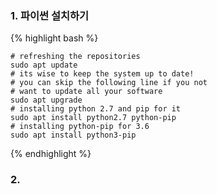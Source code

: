 ### 1. 파이썬 설치하기

{% highlight bash %}

```
# refreshing the repositories
sudo apt update
# its wise to keep the system up to date!
# you can skip the following line if you not
# want to update all your software
sudo apt upgrade
# installing python 2.7 and pip for it
sudo apt install python2.7 python-pip
# installing python-pip for 3.6
sudo apt install python3-pip
```

{% endhighlight %}

### 2. 

